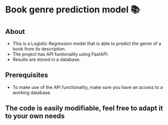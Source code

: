 # Book genre prediction model :books:

## About

* This is a Logistic Regression model that is able to predict the genre of a book from its description.
* The project has API funtionality using FastAPI.
* Results are stored in a database.



## Prerequisites

* To make use of the API functionality, make sure you have an access to a working database.



## The code is easily modifiable, feel free to adapt it to your own needs 
